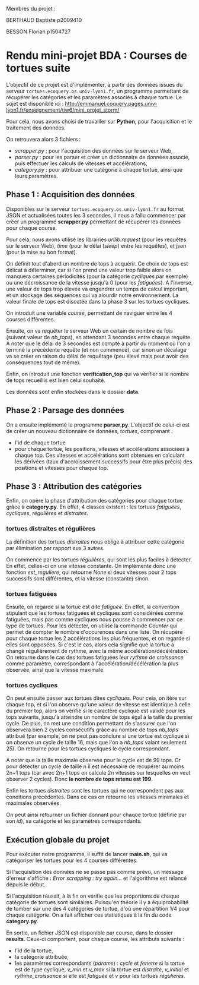 Membres du projet : 

BERTHAUD Baptiste  p2009410

BESSON Florian p1504727


# Rendu mini-projet BDA : Courses de tortues suite

L'objectif de ce projet est d'implémenter, à partir des données issues du serveur `tortues.ecoquery.os.univ-lyon1.fr`, un programme permettant de récupérer les catégories et les paramètres associés à chaque tortue. Le sujet est disponible ici : http://emmanuel.coquery.pages.univ-lyon1.fr/enseignement/tiw6/mini_projet_storm/

Pour cela, nous avons choisi de travailler sur **Python**, pour l'acquisition et le traitement des données.

On retrouvera alors 3 fichiers : 
* *scrapper.py* : pour l'acquisition des données sur le serveur Web,
* *parser.py* : pour les parser et créer un dictionnaire de données associé, puis effectuer les calculs de vitesses et accélérations,
* *category.py* : pour attribuer une catégorie à chaque tortue, ainsi que leurs paramètres.


## Phase 1 : Acquisition des données 

Disponibles sur le serveur `tortues.ecoquery.os.univ-lyon1.fr` au format JSON et actualisées toutes les 3 secondes, il nous a fallu commencer par créer un programme **scrapper.py** permettant de récupérer les données pour chaque course.

Pour cela, nous avons utilisé les librairies *urllib.request* (pour les requêtes sur le serveur Web), *time* (pour le délai (*sleep*) entre les requêtes), et *json* (pour la mise au bon format).

On définit tout d'abord un nombre de tops à acquérir. Ce choix de tops est délicat à déterminer, car si l'on prend une valeur trop faible alors on manquera certaines périodicités (pour la catégorie *cycliques* par exemple) ou une décroissance de la vitesse jusqu'à 0 (pour les *fatiguées*). A l'inverse, une valeur de tops trop élevée va engendrer un temps de calcul important, et un stockage des séquences qui va alourdir notre environnement. La valeur finale de tops est discutée dans la phase 3 sur les tortues cycliques.

On introduit une variable *course*, permettant de naviguer entre les 4 courses différentes.

Ensuite, on va requêter le serveur Web un certain de nombre de fois (suivant valeur de *nb_tops*), en attendant 3 secondes entre chaque requête.
A noter que le délai de 3 secondes est compté à partir du moment où l'on a terminé la précédente requête (et non commencé), car sinon un décalage va se créer en raison du délai de requêtage (peu élevé mais peut avoir des conséquences tout de même).


Enfin, on introduit une fonction **verification_top** qui va vérifier si le nombre de tops recueillis est bien celui souhaité.

Les données sont enfin stockées dans le dossier **data**.


## Phase 2 : Parsage des données

On a ensuite implémenté le programme **parser.py**. 
L'objectif de celui-ci est de créer un nouveau dictionnaire de données, *tortues*, comprenant :
* l'id de chaque tortue
* pour chaque tortue, les positions, vitesses et accélérations associées à chaque top. Ces vitesses et accélérations sont obtenues en calculant les dérivées (taux d'accroissement successifs pour être plus précis) des positions et vitesses pour chaque top.



## Phase 3 : Attribution des catégories

Enfin, on opère la phase d'attribution des catégories pour chaque tortue grâce à **category.py**. 
En effet, 4 classes existent : les tortues *fatiguées*, *cycliques*, *régulières* et *distraites*. 

### tortues distraites et régulières

La définition des tortues *distraites* nous oblige à attribuer cette catégorie par élimination par rapport aux 3 autres.

On commence par les tortues *régulières*, qui sont les plus faciles à détecter. En effet, celles-ci on une vitesse constante. On implémente donc une fonction *est_reguliere*, qui retourne *None* si deux vitesses pour 2 tops successifs sont différentes, et la vitesse (constante) sinon.

### tortues fatiguées

Ensuite, on regarde si la tortue est dite *fatiguée*. En effet, la convention stipulant que les tortues fatiguées et cycliques sont considérées comme fatiguées, mais pas comme cycliques nous pousse à commencer par ce type de tortues.
Pour les détecter, on utilise la commande *Counter* qui permet de compter le nombre d'occurences dans une liste.  On récupère pour chaque tortue les 2 accélérations les plus fréquentes, et on regarde si elles sont opposées. Si c'est le cas, alors cela signifie que la tortue a changé régulièrement de rythme, avec la même accélération/décélération. On retourne dans le cas des tortues fatiguées leur *rythme de croissance* comme paramètre, correspondant à l'accélération/décélération la plus observée, ainsi que la vitesse maximale.

### tortues cycliques

On peut ensuite passer aux tortues dites *cycliques*. Pour cela, on itère sur chaque top, et si l'on observe qu'une valeur de vitesse est identique à celle du premier top, alors on vérifie si le caractère cyclique est validé pour les tops suivants, jusqu'à atteindre un nombre de tops égal à la taille du premier cycle. De plus, on met une condition permettant de s'assurer que l'on observera bien 2 cycles consécutifs grâce au nombre de tops *nb_tops* attribué (par exemple, on ne peut pas conclure si une tortue est cyclique si on observe un cycle de taille 16, mais que l'on a *nb_tops* valant seulement 25). On retourne pour les tortues cycliques le cycle correspondant.

A noter que la taille maximale observée pour le cycle est de 99 tops. Or pour détecter un cycle de taille n il est nécessaire de récupérer au moins 2n+1 tops (car avec 2n+1 tops on calcule 2n vitesses sur lesquelles on veut observer 2 cycles). Donc **le nombre de tops retenu est 199**.

Enfin les tortues *distraites* sont les tortues qui ne correspondent pas aux conditions précédentes. Dans ce cas on retourne les vitesses minimales et maximales observées.

On peut ainsi retourner un fichier donnant pour chaque tortue (définie par son *id*), sa catégorie et les paramètres correspondants.


## Exécution globale du projet

Pour exécuter notre programme, il suffit de lancer **main.sh**, qui va catégoriser les tortues pour les 4 courses différentes.

Si l'acquisition des données ne se passe pas comme prévu, un message d'erreur s'affiche : *Error scrapping : try again...* et l'algorithme est relancé depuis le début.

Si l'acquisition réussit, à la fin on vérifie que les proportions de chaque catégorie de tortues sont similaires. Puisqu'en théorie il y a équiprobabilité de tomber sur une des 4 catégories de tortue, d'où une répartition 1/4 pour chaque catégorie. On a fait afficher ces statistiques à la fin du code **category.py**.

En sortie, un fichier JSON est disponible par course, dans le dossier **results**. Ceux-ci comportent, pour chaque course, les attributs suivants :
* l'id de la tortue,
* la catégorie attribuée,
* les paramètres correspondants (*params*) : *cycle* et *fenetre* si la tortue est de type cyclique, *v_min* et *v_max* si la tortue est *distraite*, *v_initial* et *rythme_croissance* si elle est *fatiguée* et *v* pour les tortues *régulières*.

